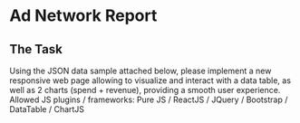 # Ad Network Report
## The Task
Using the JSON data sample attached below,  please implement a new responsive web page allowing to visualize and interact with a data table, as well as 2 charts (spend + revenue), providing a smooth user experience.  Allowed JS plugins / frameworks: Pure JS / ReactJS / JQuery / Bootstrap / DataTable / ChartJS

